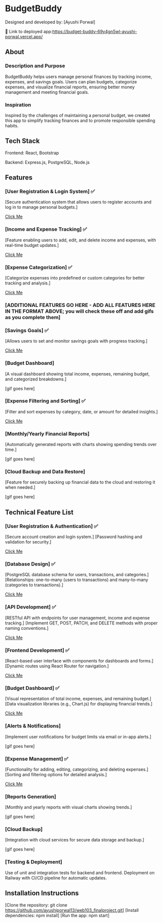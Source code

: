 # BudgetBuddy

Designed and developed by: [Ayushi Porwal]

🔗 Link to deployed app:https://budget-buddy-69y4gn5wl-ayushi-porwal.vercel.app/

## About

### Description and Purpose

BudgetBuddy helps users manage personal finances by tracking income, expenses, and savings goals. Users can plan budgets, categorize expenses, and visualize financial reports, ensuring better money management and meeting financial goals.

### Inspiration

Inspired by the challenges of maintaining a personal budget, we created this app to simplify tracking finances and to promote responsible spending habits.

## Tech Stack

Frontend: React, Bootstrap

Backend: Express.js, PostgreSQL, Node.js

## Features

### [User Registration & Login System] ✅

[Secure authentication system that allows users to register accounts and log in to manage personal budgets.]

[Click Me](https://i.imgur.com/UVGqAxr.gif)

### [Income and Expense Tracking] ✅

[Feature enabling users to add, edit, and delete income and expenses, with real-time budget updates.]

[Click Me](https://i.imgur.com/UVGqAxr.gif)

### [Expense Categorization] ✅

[Categorize expenses into predefined or custom categories for better tracking and analysis.]

[Click Me](https://i.imgur.com/1dnVZTT.gif)

### [ADDITIONAL FEATURES GO HERE - ADD ALL FEATURES HERE IN THE FORMAT ABOVE; you will check these off and add gifs as you complete them]

### [Savings Goals] ✅

[Allows users to set and monitor savings goals with progress tracking.]

[Click Me](https://i.imgur.com/1dnVZTT.gif)

### [Budget Dashboard]

[A visual dashboard showing total income, expenses, remaining budget, and categorized breakdowns.]

[gif goes here]

### [Expense Filtering and Sorting] ✅

[Filter and sort expenses by category, date, or amount for detailed insights.]

[Click Me](https://i.imgur.com/1dnVZTT.gif)

### [Monthly/Yearly Financial Reports]

[Automatically generated reports with charts showing spending trends over time.]

[gif goes here]

### [Cloud Backup and Data Restore]

[Feature for securely backing up financial data to the cloud and restoring it when needed.]

[gif goes here]


## Technical Feature List

### [User Registration & Authentication] ✅

[Secure account creation and login system.]
[Password hashing and validation for security.]

[Click Me](https://i.imgur.com/1dnVZTT.gif)


### [Database Design] ✅

[PostgreSQL database schema for users, transactions, and categories.]
[Relationships: one-to-many (users to transactions) and many-to-many (categories to transactions).]

[Click Me](https://i.imgur.com/1dnVZTT.gif)

### [API Development] ✅

[RESTful API with endpoints for user management, income and expense tracking.]
[Implement GET, POST, PATCH, and DELETE methods with proper naming conventions.]

[Click Me](https://i.imgur.com/1dnVZTT.gif)

### [Frontend Development]  ✅

[React-based user interface with components for dashboards and forms.]
[Dynamic routes using React Router for navigation.]

[Click Me](https://i.imgur.com/1dnVZTT.gif)


### [Budget Dashboard] ✅

[Visual representation of total income, expenses, and remaining budget.]
[Data visualization libraries (e.g., Chart.js) for displaying financial trends.]

[Click Me](https://i.imgur.com/1dnVZTT.gif)

### [Alerts & Notifications]

[Implement user notifications for budget limits via email or in-app alerts.]

[gif goes here]

### [Expense Management]  ✅

[Functionality for adding, editing, categorizing, and deleting expenses.]
[Sorting and filtering options for detailed analysis.]

[Click Me](https://i.imgur.com/1dnVZTT.gif)


### [Reports Generation]

[Monthly and yearly reports with visual charts showing trends.]

[gif goes here]

### [Cloud Backup]

[Integration with cloud services for secure data storage and backup.]

[gif goes here]

### [Testing & Deployment]

Use of unit and integration tests for backend and frontend.
Deployment on Railway with CI/CD pipeline for automatic updates.


## Installation Instructions

[Clone the repository: git clone https://github.com/ayushiporwal13/web103_finalproject.git]
[Install dependencies: npm install]
[Run the app: npm start]
